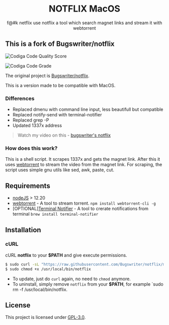<h1 align="center">NOTFLIX MacOS</h1>
<p align="center">f@#k netflix use notflix a tool which search magnet links and stream it with webtorrent</p>

## This is a fork of Bugswriter/notflix
![Codiga Code Quality Score](https://api.codiga.io/project/30639/score/svg)

![Codiga Code Grade](https://api.codiga.io/project/30639/status/svg)

The original project is [Bugswriter/notflix](https://github.com/Bugswriter/notflix).

This is a version made to be compatible with MacOS.
### Differences
- Replaced dmenu with command line input, less beautifull but compatible
- Replaced notify-send with terminal-notifier
- Replaced grep -P
- Updated 1337x address

> Watch my video on this - [bugswriter's notflix](https://youtu.be/RFJCL9C46Mc)

### How does this work?

This is a shell script. It scrapes 1337x and gets the magnet link.
After this it uses [webtorrent](https://webtorrent.io/) to stream the video from the magnet link.
For scraping, the script uses simple gnu utils like sed, awk, paste, cut.

## Requirements

* [nodeJS](https://nodejs.org/en/) > 12.20
* [webtorrent](https://webtorrent.io/) - A tool to stream torrent. `npm install webtorrent-cli -g`
* [OPTIONAL][Terminal Notifier](https://formulae.brew.sh/formula/terminal-notifier) - A tool to crerate notifications from terminal `brew install terminal-notifier`

## Installation

### cURL
cURL **notflix** to your **$PATH** and give execute permissions.

```sh
$ sudo curl -sL "https://raw.githubusercontent.com/Bugswriter/notflix/master/notflix" -o /usr/local/bin/notflix
$ sudo chmod +x /usr/local/bin/notflix
```
- To update, just do `curl` again, no need to `chmod` anymore.
- To uninstall, simply remove `notflix` from your **$PATH**, for example `sudo rm -f /usr/local/bin/notflix.

## License
This project is licensed under [GPL-3.0](https://raw.githubusercontent.com/Illumina/licenses/master/gpl-3.0.txt).

